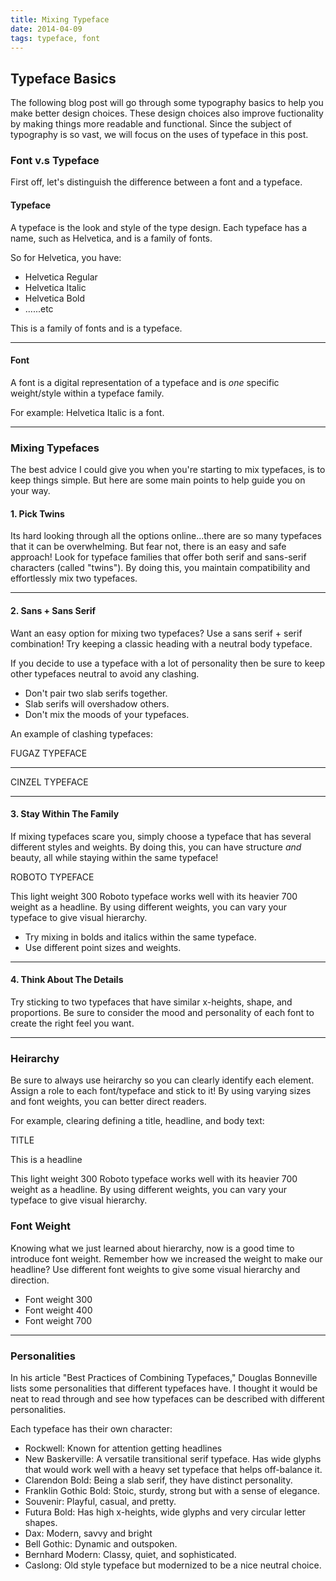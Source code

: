 ```yaml
---
title: Mixing Typeface
date: 2014-04-09
tags: typeface, font
---
```


<article>
<h1>Typeface Basics</h1>

<p>The following blog post will go through some typography basics to help you make better design choices. These design choices also improve fuctionality by making things more readable and functional. Since the subject of typography is so vast, we will focus on the uses of typeface in this post.</p>

<h3>Font v.s Typeface</h3>
<p>First off, let's distinguish the difference between a font and a typeface.</p>

<h4>Typeface</h4>
<p>A typeface is the look and style of the type design. Each typeface has a name, such as Helvetica, and is a family of fonts.</p>

<p class="half-margin-bottom">So for Helvetica, you have:</p>
<ul>
  <li>Helvetica Regular</li>
  <li>Helvetica Italic</li>
  <li>Helvetica Bold</li>
  <li>......etc</li>
</ul>

<p>This is a family of fonts and is a typeface. </p>

<hr class="divider-short"> 

<h4>Font</h4>
<p>A font is a digital representation of a typeface and is <em>one</em> specific weight/style within a typeface family.</p>

<p>For example: Helvetica Italic is a font.</p>

<hr class="divider-short"> 

<h3>Mixing Typefaces</h3>

<p>The best advice I could give you when you're starting to mix typefaces, is to keep things simple. But here are some main points to help guide you on your way.</p>

<h4>1. Pick Twins</h4>
<p>Its hard looking through all the options online...there are so many typefaces that it can be overwhelming. But fear not, there is an easy and safe approach! Look for <span class="pink-text">typeface families that offer both serif and sans-serif characters</span> (called "twins"). By doing this, you maintain compatibility and effortlessly mix two typefaces.</p>

<hr class="divider-short"> 

<h4>2. Sans + Sans Serif</h4>
<p>Want an easy option for mixing two typefaces? Use a sans serif + serif combination! Try keeping a classic heading with a neutral body typeface.</p>

<p>If you decide to use a typeface with a lot of personality then be sure to keep other typefaces neutral to avoid any clashing.</p>

<ul>
  <li class="feather-image">Don't pair two slab serifs together.</li>
  <li class="feather-image">Slab serifs will overshadow others.</li>
  <li class="feather-image">Don't mix the moods of your typefaces.</li>
</ul> 

<p>An example of clashing typefaces:</p>

<div class="font-example">
  <div class="font-example-inner">
    <p class="font-fugaz">FUGAZ TYPEFACE</p>
    <hr class="font-example-hr">
    <p class="font-cinzel-bold half-margin-bottom">CINZEL TYPEFACE</p>
  </div>
</div>

<hr class="divider-short"> 

<h4>3. Stay Within The Family</h4>
<p>If mixing typefaces scare you, simply choose a typeface that has several different styles and weights. By doing this, you can have structure <em>and</em> beauty, all while staying within the same typeface!</p>  

<div class="font-example">
  <div class="font-example-inner">
    <p class="font-roboto-bold">ROBOTO TYPEFACE</p>
    <p class="font-roboto-light remove-margin-bottom">This light weight 300 Roboto typeface works well with its heavier 700 weight as a headline. By using different weights, you can vary your typeface to give visual hierarchy.</p>
  </div>
</div>

<ul>
  <li class="feather-image">Try mixing in bolds and italics within the same typeface.</li>
  <li class="feather-image">Use different point sizes and weights.</li>
</ul>

<hr class="divider-short"> 

<h4>4. Think About The Details</h4>
<p>Try sticking to two typefaces that have similar x-heights, shape, and proportions. Be sure to consider the mood and personality of each font to create the right feel you want.</p>

<hr class="divider-short">

<h3>Heirarchy</h3>
<p>Be sure to always use heirarchy so you can clearly identify each element. Assign a role to each font/typeface and stick to it! By using varying sizes and font weights, you can better direct readers.</p>

<p>For example, clearing defining a title, headline, and body text:</p>

<div class="font-example">
  <div class="font-example-inner">
    <p class="font-roboto-bold">TITLE</p>
    <p class="font-roboto-italic">This is a headline</p>
    <p class="font-roboto-light">This light weight 300 Roboto typeface works well with its heavier 700 weight as a headline. By using different weights, you can vary your typeface to give visual hierarchy.</p>
  </div>
</div>

<h3>Font Weight</h3>
<p>Knowing what we just learned about hierarchy, now is a good time to introduce font weight. Remember how we increased the weight to make our headline? Use different font weights to give some visual hierarchy and direction. 

<ul>
  <li class="feather-image font-roboto-light">Font weight 300</li>
  <li class="feather-image font-roboto-normal">Font weight 400</li>
  <li class="feather-image font-roboto-bold">Font weight 700</p></li>
</ul>

<hr class="divider-short"> 

<h3>Personalities</h3>
<P>In his article "Best Practices of Combining Typefaces," Douglas Bonneville lists some personalities that different typefaces have. I thought it would be neat to read through and see how typefaces can be described with different personalities.</p>

<p>Each typeface has their own character:</p>

<ul>
  <li class="feather-image">Rockwell: Known for attention getting headlines</li>
  <li class="feather-image">New Baskerville: A versatile transitional serif typeface. Has wide glyphs that would work well with a heavy set typeface that helps off-balance it.</li>
  <li class="feather-image">Clarendon Bold: Being a slab serif, they have distinct personality.</li>
  <li class="feather-image">Franklin Gothic Bold: Stoic, sturdy, strong but with a sense of elegance.</li>
  <li class="feather-image">Souvenir: Playful, casual, and pretty.</li>
  <li class="feather-image">Futura Bold: Has high x-heights, wide glyphs and very circular letter shapes. </li>
  <li class="feather-image">Dax: Modern, savvy and bright</li>
  <li class="feather-image">Bell Gothic: Dynamic and outspoken.</li>
  <li class="feather-image">Bernhard Modern: Classy, quiet, and sophisticated.</li>
  <li class="feather-image">Caslong: Old style typeface but modernized to be a nice neutral choice.</li>
</ul>

</article>